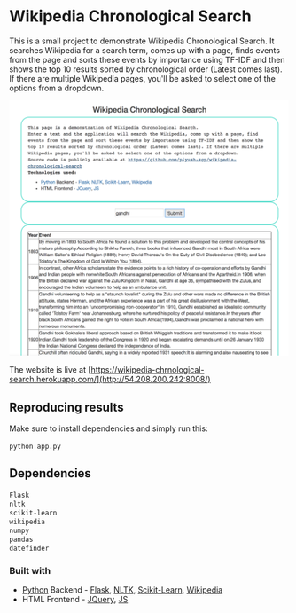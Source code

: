 # Wikipedia Chronological Search

This is a small project to demonstrate Wikipedia Chronological Search. It searches Wikipedia for a search term, comes up with a page, finds events from the page and sorts these events by importance using TF-IDF and then shows the top 10 results sorted by chronological order (Latest comes last). If there are multiple Wikipedia pages, you'll be asked to select one of the options from a dropdown.

<img src = "Screen Shot 2018-12-03 at 4.04.11 AM.png"/>

The website is live at [https://wikipedia-chrnological-search.herokuapp.com/](http://54.208.200.242:8008/)

## Reproducing results
Make sure to install dependencies and simply run this:

```python app.py```

## Dependencies
```
Flask
nltk
scikit-learn
wikipedia
numpy
pandas
datefinder
```

### Built with
  <ul align="left">
    <li>
      <a href="https://www.python.org/">Python</a> Backend - <a href="http://flask.pocoo.org/">Flask</a>, <a href="http://www.nltk.org/">NLTK</a>, <a href="https://scikit-learn.org">Scikit-Learn</a>,   <a href="https://wikipedia.readthedocs.io/">Wikipedia</a></li>
    <li>HTML Frontend - <a href="https://jquery.com/">JQuery</a>, <a href="https://www.javascript.com/">JS</a></li>
</ul>
